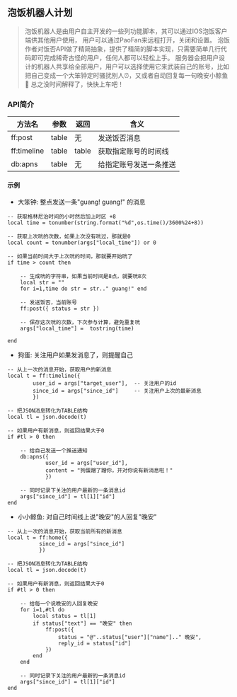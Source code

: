 ## 泡饭机器人计划

> 泡饭机器人是由用户自主开发的一些列功能脚本，其可以通过IOS泡饭客户端供其他用户使用， 用户可以通过PaoFan来远程打开，关闭和设置。
> 泡饭作者对饭否API做了精简抽象，提供了精简的脚本实现，只需要简单几行代码即可完成稀奇古怪的用户，任何人都可以轻松上手。
> 服务器会把用户设计的机器人共享给全部用户，用户可以选择使用它来武装自己的账号，比如把自己变成一个大笨钟定时骚扰别人⏰，又或者自动回复每一句晚安小鲸鱼🐳
> 总之没时间解释了，快快上车吧！


### API简介

| 方法名 | 参数 | 返回 | 含义 |
| ----- | ---- | --- | --- |
| ff:post | table | 无 | 发送饭否消息 |
| ff:timeline | table | table | 获取指定账号的时间线 | 
| db:apns | table | 无 | 给指定账号发送一条推送 | 

#### 示例

* 大笨钟: 整点发送一条"guang! guang!" 的消息

~~~
-- 获取格林尼治时间的小时然后加上时区 +8
local time = tonumber(string.format("%d",os.time()/3600%24+8))

-- 获取上次咣的次数，如果上次没有咣过，那就是0
local count = tonumber(args["local_time"]) or 0

-- 如果当前时间大于上次咣的时间，那就要开始咣了
if time > count then

    -- 生成咣的字符串，如果当前时间是8点，就要咣8次
    local str = ""
    for i=1,time do str = str.." guang!" end

    -- 发送饭否，当前账号
    ff:post({ status = str })

    -- 保存这次咣的次数，下次参与计算，避免重复咣
    args["local_time"] =  tostring(time)

end
~~~


* 狗蛋: 关注用户如果发消息了，则提醒自己

~~~
-- 从上一次的消息开始，获取用户的新消息
local t = ff:timeline({
        user_id = args["target_user"],  -- 关注用户的id
        since_id = args["since_id"]     -- 关注用户上次的最新消息
        })

-- 把JSON消息转化为TABLE结构
local tl = json.decode(t)

-- 如果用户有新消息，则返回结果大于0
if #tl > 0 then

    -- 给自己发送一个推送通知
    db:apns({
            user_id = args["user_id"],
            content = "狗蛋蹭了蹭你，并对你说有新消息啦！"
            })

    -- 同时记录下关注的用户最新的一条消息id
    args["since_id"] = tl[1]["id"]
end

~~~

* 小小鲸鱼: 对自己时间线上说"晚安"的人回复"晚安"

~~~
-- 从上一次的消息开始，获取当前所有的新消息
local t = ff:home({
          since_id = args["since_id"]
          })

-- 把JSON消息转化为TABLE结构
local tl = json.decode(t)

-- 如果用户有新消息，则返回结果大于0
if #tl > 0 then

    -- 给每一个说晚安的人回复晚安
    for i=1,#tl do
        local status = tl[1]
        if status["text"] == "晚安" then
            ff:post({
                status = "@"..status["user"]["name"].." 晚安",
                reply_id = status["id"]
            })
        end
    end

    -- 同时记录下关注的用户最新的一条消息id
    args["since_id"] = tl[1]["id"]
end
~~~
